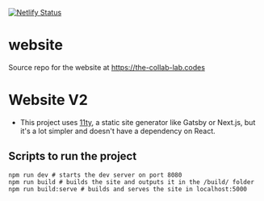 [![Netlify Status](https://api.netlify.com/api/v1/badges/d419806f-0315-41c6-917a-52167ab9902c/deploy-status)](https://app.netlify.com/sites/the-collab-lab/deploys)

# website

Source repo for the website at https://the-collab-lab.codes

# Website V2

- This project uses [11ty](https://www.11ty.dev/), a static site generator like Gatsby or Next.js, but it's a lot simpler and doesn't have a dependency on React.

## Scripts to run the project

```
npm run dev # starts the dev server on port 8080
npm run build # builds the site and outputs it in the /build/ folder
npm run build:serve # builds and serves the site in localhost:5000
```
